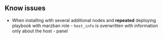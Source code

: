 ## Know issues


* When installing with several additional nodes and **repeated** deploying playbook with marzban role - `host_info` is overwritten with information only about the host - panel